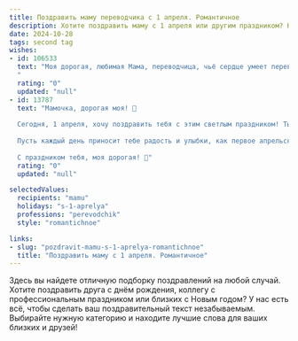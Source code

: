```yaml
---
title: Поздравить маму переводчика с 1 апреля. Романтичное
description: Хотите поздравить маму с 1 апреля или другим праздником? Наш ИИ создаст незабываемое поздравление, а вы обязательно выделитесь среди других.  
date: 2024-10-28
tags: second tag
wishes:
- id: 106533
  text: "Моя дорогая, любимая Мама, переводчица, чьё сердце умеет переводить даже самые сложные чувства на язык нежности и любви!  С Первым апреля! Пусть этот день, как и ты, будет полон света, ярких красок и неожиданных, но прекрасных сюрпризов.  Моя любовь к тебе — это перевод, который не нуждается в словах, он вечен и безграничен.
  "
  rating: "0"
  updated: "null"
- id: 13787
  text: "Мамочка, дорогая моя! 🌷
  
  Сегодня, 1 апреля, хочу поздравить тебя с этим светлым праздником! Ты не только мама, но и мой верный переводчик, который помогает мне понимать мир и себя в нём. Твои слова, как прекрасные стихи, наполняют мою жизнь смыслом и гармонией.
  
  Пусть каждый день приносит тебе радость и улыбки, как первое апрельское солнышко. Твоя мудрость и любовь — это мои самые ценные сокровища. Спасибо тебе за всё, что ты делаешь для нас с папой. Ты — моя самая любимая мама на свете!
  
  С праздником тебя, моя дорогая! 💖"
  rating: "0"
  updated: "null"

selectedValues:
  recipients: "mamu"
  holidays: "s-1-aprelya"
  professions: "perevodchik"
  style: "romantichnoe"

links:
- slug: "pozdravit-mamu-s-1-aprelya-romantichnoe"
  title: "Поздравить маму с 1 апреля. Романтичное"
---
```


Здесь вы найдете отличную подборку поздравлений на любой случай.
Хотите поздравить друга с днём рождения, коллегу с профессиональным праздником или близких с Новым годом? У нас есть всё, чтобы сделать ваш поздравительный текст незабываемым. Выбирайте нужную категорию и находите лучшие слова для ваших близких и друзей!
